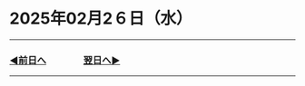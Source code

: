 # 2025年02月2６日（水）

---

### [◀️前日へ](https://github.com/yuasys/chatty-journal/blob/main/2025/02/2025-02-2５.md)&emsp;&emsp;&emsp;&emsp;[翌日へ▶️](https://github.com/yuasys/chatty-journal/blob/main/2025/02/2025-02-2７.md)

---
